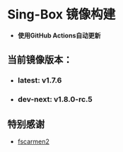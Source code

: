 # Sing-Box 镜像构建
- **使用GitHub Actions自动更新**

## 当前镜像版本：
 - ### **latest**: v1.7.6
 - ### **dev-next**: v1.8.0-rc.5

## 特别感谢  
  - [fscarmen2](https://github.com/fscarmen2/docker_builder)
